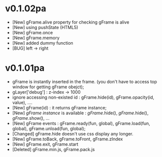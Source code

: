 v0.1.02pa
===

*  [New] gFrame.alive property for checking gFrame is alive 
*  [New] using pushState (HTML5)
*  [New] gFrame.once
*  [New] gFrame.memory
*  [New] added dummy function
*  [BUG] left -> right 


v0.1.01pa
===

*   gFrame is instantly inserted in the frame. (you don't have to access top window for getting gFrame obejct);
*   gLayer['debug']  : z-index -> 1000
*   ignore accessing non-existed id : gFrame.hide(id), gFrame.opacity(id, value), .... 
*   [New] gFrame(id) : it returns gFrame instance;
*   [New] _gFrame instance_ is available : _gFrame_.hide(), _gFrame_.hide(), _gFrame_.show(), ...
*   [New] gFrame events : gFrame.ready(fun, global), gFrame.load(fun, global), gFrame.unload(fun, global);
*   [Changed] gFrame.hide doesn't use css display any longer.
*   [New] gFrame.toBack, gFrame.toFront, gFrame.zIndex
*   [New] gFrame.exit, gFrame.start
*   [Deleted] gFrame.min.js, gFrame.pack.js 